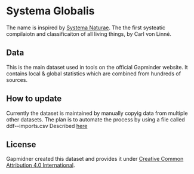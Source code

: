 # Systema Globalis
The name is inspired by [Systema Naturae](https://sv.wikipedia.org/wiki/Systema_naturae). The  the first systeatic compilaiotn and classificaiton of all living things, by Carl von Linné.

## Data
This is the main dataset used in tools on the official Gapminder website. It contains local &amp; global statistics which are combined from hundreds of sources.

## How to update
Currently the dataset is maintained by manually copyig data from multiple other datasets.
The plan is to automate the process by using a file called ddf--imports.csv
Described [here](https://github.com/open-numbers/Data-Description-Format-DDF/wiki/Imports) 

## License
Gapmidner created this dataset and provides it under [Creative Common Attribution 4.0 International][CC].

[CC]: https://creativecommons.org/licenses/by/4.0/
